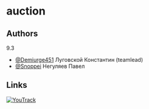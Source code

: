 # auction
## Authors
9.3
- [@Demiurge451](https://www.github.com/Demiurge451) Луговской Константин (teamlead)
- [@Snoppei](https://www.github.com/Snoppei) Негуляев Павел

## Links
[![YouTrack](https://img.shields.io/badge/YouTrack-AuctionTP-<COLOR>.svg)](https://konstantintp.youtrack.cloud/projects/f0de44e9-51c1-42af-aaf5-fb2587aed714)
